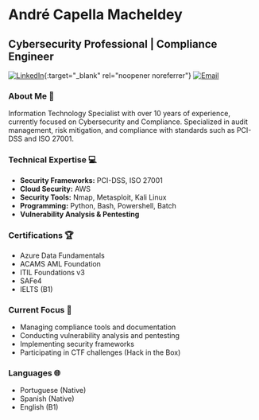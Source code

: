 # André Capella Macheldey
## Cybersecurity Professional | Compliance Engineer

[![LinkedIn](https://img.shields.io/badge/LinkedIn-0077B5?style=flat&logo=linkedin&logoColor=white)](https://www.linkedin.com/in/acapella){:target="_blank" rel="noopener noreferrer"}
[![Email](https://img.shields.io/badge/Email-D14836?style=flat&logo=gmail&logoColor=white)](mailto:andre.capella.itpro@gmail.com)

### About Me 🔐
Information Technology Specialist with over 10 years of experience, currently focused on Cybersecurity and Compliance. Specialized in audit management, risk mitigation, and compliance with standards such as PCI-DSS and ISO 27001.

### Technical Expertise 💻
- **Security Frameworks:** PCI-DSS, ISO 27001
- **Cloud Security:** AWS
- **Security Tools:** Nmap, Metasploit, Kali Linux
- **Programming:** Python, Bash, Powershell, Batch
- **Vulnerability Analysis & Pentesting**

### Certifications 🏆
- Azure Data Fundamentals
- ACAMS AML Foundation
- ITIL Foundations v3
- SAFe4
- IELTS (B1)

### Current Focus 🎯
- Managing compliance tools and documentation
- Conducting vulnerability analysis and pentesting
- Implementing security frameworks
- Participating in CTF challenges (Hack in the Box)

### Languages 🌐
- Portuguese (Native)
- Spanish (Native)
- English (B1)
